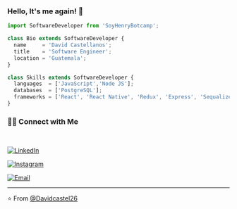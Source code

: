 ### Hello, It's me again! 👋

<!--
**Davidcastel26/Davidcastel26** is a ✨ _special_ ✨ repository because its `README.md` (this file) appears on your GitHub profile.

Here are some ideas to get you started:

- 🔭 I’m currently working on ...
- 🌱 I’m currently learning ...
- 👯 I’m looking to collaborate on ...
- 🤔 I’m looking for help with ...
- 💬 Ask me about ...
- 📫 How to reach me: ...
- 😄 Pronouns: ...
- ⚡ Fun fact: ...
-->

```js
import SoftwareDeveloper from 'SoyHenryBotcamp';

class Bio extends SoftwareDeveloper {
  name     = 'David Castellanos';
  title    = 'Software Engineer';
  location = 'Guatemala';
}

class Skills extends SoftwareDeveloper {
  languages  = ['JavaScript','Node JS'];
  databases  = ['PostgreSQL'];
  frameworks = ['React', 'React Native', 'Redux', 'Express', 'Sequalize'];
}
```
<h3> 🤝🏻 Connect with Me </h3>

<br>



<p align="center">

<a href="https://www.linkedin.com/in/david-larios-29a8231a1/"><img alt="LinkedIn" src="https://img.shields.io/badge/LinkedIn-Dave%20Castellanos-blue?style=flat-square&logo=linkedin"></a>

<a href="https://www.instagram.com/david_castel26/"><img alt="Instagram" src="https://img.shields.io/badge/Instagram-david_castel26-black?style=flat-square&logo=instagram"></a>

<a href="mailto:davcastellanoslarios@gmail.com"><img alt="Email" src="https://img.shields.io/badge/Email-davcastellanoslarios@gmail.com-blue?style=flat-square&logo=gmail"></a>

</p>

---

⭐️ From [@Davidcastel26](https://github.com/Davidcastel26)
